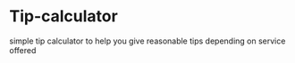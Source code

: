 # Tip-calculator
simple tip calculator to help you give reasonable tips depending on service offered 

